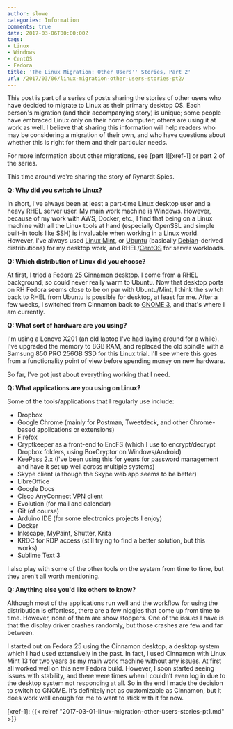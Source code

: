 ```yaml
---
author: slowe
categories: Information
comments: true
date: 2017-03-06T00:00:00Z
tags:
- Linux
- Windows
- CentOS
- Fedora
title: 'The Linux Migration: Other Users'' Stories, Part 2'
url: /2017/03/06/linux-migration-other-users-stories-pt2/
---
```


This post is part of a series of posts sharing the stories of other users who have decided to migrate to Linux as their primary desktop OS. Each person's migration (and their accompanying story) is unique; some people have embraced Linux only on their home computer; others are using it at work as well. I believe that sharing this information will help readers who may be considering a migration of their own, and who have questions about whether this is right for them and their particular needs.

For more information about other migrations, see [part 1][xref-1] or part 2 of the series.

This time around we're sharing the story of Rynardt Spies.

**Q: Why did you switch to Linux?**

In short, I've always been at least a part-time Linux desktop user and a heavy RHEL server user. My main work machine is Windows. However, because of my work with AWS, Docker, etc., I find that being on a Linux machine with all the Linux tools at hand (especially OpenSSL and simple built-in tools like SSH) is invaluable when working in a Linux world. However, I've always used [Linux Mint][link-1], or [Ubuntu][link-2] (basically [Debian][link-4]-derived distributions) for my desktop work, and RHEL/[CentOS][link-3] for server workloads.

**Q: Which distribution of Linux did you choose?**

At first, I tried a [Fedora 25 Cinnamon][link-5] desktop. I come from a RHEL background, so could never really warm to Ubuntu. Now that desktop ports on RH Fedora seems close to be on par with Ubuntu/Mint, I think the switch back to RHEL from Ubuntu is possible for desktop, at least for me. After a few weeks, I switched from Cinnamon back to [GNOME 3][link-6], and that's where I am currently.

**Q: What sort of hardware are you using?**

I'm using a Lenovo X201 (an old laptop I've had laying around for a while). I've upgraded the memory to 8GB RAM, and replaced the old spindle with a Samsung 850 PRO 256GB SSD for this Linux trial. I'll see where this goes from a functionality point of view before spending money on new hardware.

So far, I've got just about everything working that I need.

**Q: What applications are you using on Linux?**

Some of the tools/applications that I regularly use include:

* Dropbox
* Google Chrome (mainly for Postman, Tweetdeck, and other Chrome-based applications or extensions)
* Firefox
* Cryptkeeper as a front-end to EncFS (which I use to encrypt/decrypt Dropbox folders, using BoxCryptor on Windows/Android)
* KeePass 2.x (I've been using this for years for password management and have it set up well across multiple systems)
* Skype client (although the Skype web app seems to be better)
* LibreOffice
* Google Docs
* Cisco AnyConnect VPN client
* Evolution (for mail and calendar)
* Git (of course)
* Arduino IDE (for some electronics projects I enjoy)
* Docker
* Inkscape, MyPaint, Shutter, Krita
* KRDC for RDP access (still trying to find a better solution, but this works)
* Sublime Text 3

I also play with some of the other tools on the system from time to time, but they aren't all worth mentioning.

**Q: Anything else you'd like others to know?**

Although most of the applications run well and the workflow for using the distribution is effortless, there are a few niggles that come up from time to time. However, none of them are show stoppers. One of the issues I have is that the display driver crashes randomly, but those crashes are few and far between.

I started out on Fedora 25 using the Cinnamon desktop, a desktop system which I had used extensively in the past. In fact, I used Cinnamon with Linux Mint 13 for two years as my main work machine without any issues. At first all worked well on this new Fedora build. However, I soon started seeing issues with stability, and there were times when I couldn’t even log in due to the desktop system not responding at all. So in the end I made the decision to switch to GNOME. It’s definitely not as customizable as Cinnamon, but it does work well enough for me to want to stick with it for now.



[link-1]: https://linuxmint.com/
[link-2]: https://www.ubuntu.com/
[link-3]: https://centos.org/
[link-4]: https://www.debian.org/
[link-5]: https://spins.fedoraproject.org/en/cinnamon/
[link-6]: https://www.gnome.org/gnome-3/
[xref-1]: {{< relref "2017-03-01-linux-migration-other-users-stories-pt1.md" >}}

